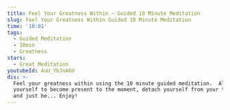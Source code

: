 ```yaml
---
title: Feel Your Greatness Within ~ Guided 10 Minute Meditation
slug: Feel Your Greatness Within Guided 10 Minute Meditation
time: '10:01'
tags:
  - Guided Meditation
  - 10min
  - Greatness
stars:
  - Great Meditation
youtubeId: AuU_YbJnA6U
dis: >-
  Feel your greatness within using the 10 minute guided meditation.  Allow
  yourself to become present to the moment, detach yourself from your thoughts,
  and just be... Enjoy!
---
```


